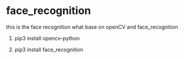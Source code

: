 # face_recognition

this is the face recognition what base on openCV and face_recognition

1. pip3 install opencv-python

2. pip3 install face_recognition
